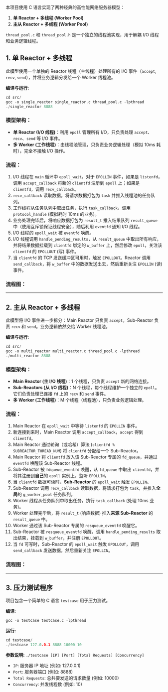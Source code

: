 本项目使用 C 语言实现了两种经典的高性能网络服务器模型：

1.  **单 Reactor + 多线程 (Worker Pool)**
2.  **主从 Reactor + 多线程 (Worker Pool)**

`thread_pool.c` 和 `thread_pool.h` 是一个独立的线程池实现，用于解耦 I/O 线程和业务逻辑线程。

## 1. 单 Reactor + 多线程

此模型使用一个单独的 Reactor 线程（主线程）处理所有的 I/O 事件（`accept`, `recv`, `send`），并将业务逻辑分发给一个 Worker 线程池。

**编译与运行:**

```c
cd src/
gcc -o single_reactor single_reactor.c thread_pool.c -lpthread
./single_reactor 8888

```

### 模型架构：

*   **单 Reactor (I/O 线程)**：利用 `epoll` 管理所有 I/O，只负责处理 `accept`、`recv`、`send` 等 I/O 事件。
*   **多 Worker (工作线程)**：由线程池管理，只负责业务逻辑处理（模拟 10ms 耗时），完全不接触 I/O 操作。

### 流程：

1.  I/O 线程在 `main` 循环中 `epoll_wait`。对于 `EPOLLIN` 事件，如果是 `listenfd`，调用 `accept_callback` 将新的 `clientfd` 注册到 `epoll` 上；如果是 `clientfd`，调用 `recv_callback`。
2.  `recv_callback` 读取数据，将请求数据打包为 `task` 并推入线程池的任务队列。
3.  工作线程从任务队列中取出任务，执行 `task_callback`，调用 `protocol_handle` (模拟耗时 10ms 的业务)。
4.  业务处理完毕后，将响应数据打包为 `result_t` 推入结果队列 `result_queue` 中（使用互斥锁保证线程安全），随后利用 `eventfd` 通知 I/O 线程。
5.  I/O 线程的 `epoll_wait` 被 `eventfd` 唤醒。
6.  I/O 线程调用 `handle_pending_results`，从 `result_queue` 中取出所有响应，并将结果数据挂载到 `clientfd` 绑定的 `w_buffer` 上，然后修改 `epoll`，关注该 `clientfd` 的 `EPOLLOUT` (写) 事件。
7.  当 `clientfd` 的 TCP 发送缓冲区可用时，触发 `EPOLLOUT`。Reactor 调用 `send_callback`，将 `w_buffer` 中的数据发送出去，然后重新关注 `EPOLLIN` (读) 事件。

### 流程图：

***

## 2. 主从 Reactor + 多线程

此模型将 I/O 事件进一步拆分：Main Reactor 只负责 `accept`，Sub-Reactor 负责 `recv` 和 `send`。业务逻辑依然交给 Worker 线程池。

**编译与运行:**

```c
cd src/
gcc -o multi_reactor multi_reactor.c thread_pool.c -lpthread
./multi_reactor 8888

```

### 模型架构：

*   **Main Reactor (主 I/O 线程)**：1 个线程，只负责 `accept` 新的网络连接。
*   **Sub-Reactors (从 I/O 线程)**：N 个线程，每个线程维护一个独立的 `epoll`。它们负责处理已连接 `fd` 上的 `recv` 和 `send` 事件。
*   **多 Worker (工作线程)**：M 个线程（线程池），只负责业务逻辑处理。

### 流程：

1.  Main Reactor 在 `epoll_wait` 中等待 `listenfd` 的 `EPOLLIN` 事件。
2.  新连接到来时，Main Reactor 调用 `accept_callback`，`accept` 得到 `clientfd`。
3.  Main Reactor 通过轮询（或哈希）算法 (`clientfd % SUBREACTOR_THREAD_NUM`) 将 `clientfd` 分配给一个 Sub-Reactor。
4.  Main Reactor 将 `clientfd` 放入该 Sub-Reactor 专属的 `fd_queue`，并通过 `eventfd` 唤醒该 Sub-Reactor 线程。
5.  Sub-Reactor 被 `fdqueue_eventfd` 唤醒，从 `fd_queue` 中取出 `clientfd`，并将其注册到**自己**的 `epoll` 实例上，监听 `EPOLLIN`。
6.  当 `clientfd` 数据可读时，**Sub-Reactor** 的 `epoll_wait` 触发 `EPOLLIN`。
7.  Sub-Reactor 调用 `recv_callback` 读取数据，将请求打包为 `task`，并推入**全局**的 `g_worker_pool` 任务队列。
8.  Worker 线程从任务队列中取出任务，执行 `task_callback` (处理 10ms 业务)。
9.  Worker 处理完毕后，将 `result_t` (响应数据) 推入**来源 Sub-Reactor** 的 `result_queue` 中。
10. Worker 通过该 Sub-Reactor 专属的 `resqueue_eventfd` 唤醒它。
11. Sub-Reactor 被 `resqueue_eventfd` 唤醒，调用 `handle_pending_results` 取出结果，挂载到 `w_buffer`，并注册 `EPOLLOUT`。
12. 当 `fd` 可写时，Sub-Reactor 的 `epoll_wait` 触发 `EPOLLOUT`，调用 `send_callback` 发送数据，然后重新关注 `EPOLLIN`。

### 流程图：

***

## 3. 压力测试程序

项目包含一个简单的 C 语言 `testcase` 用于压力测试。

**编译:**

```c
gcc -o testcase testcase.c -lpthread
```

**运行:**

```c
cd testcase/
./testcase 127.0.0.1 8888 10000 10
```

**参数说明:** `./testcase [IP] [Port] [Total Requests] [Concurrency]`

*   `IP`: 服务器 IP 地址 (例如: 127.0.0.1)
*   `Port`: 服务器端口 (例如: 8888)
*   `Total Requests`: 总共要发送的请求数量 (例如: 10000)
*   `Concurrency`: 并发线程数 (例如: 10)

